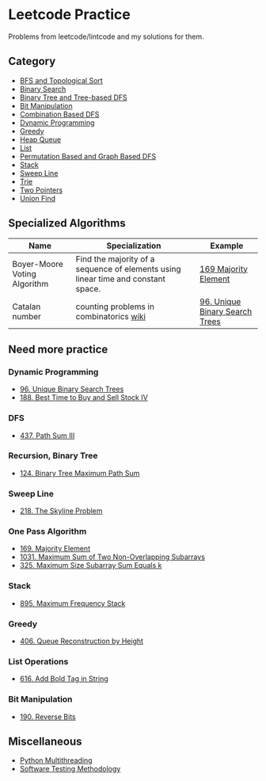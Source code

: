 # Leetcode Practice
Problems from leetcode/lintcode and my solutions for them.

## Category
- [BFS and Topological Sort](code/bfs_and_topological_sort)
- [Binary Search](code/binary_search)
- [Binary Tree and Tree-based DFS](code/binary_tree_and_tree-based_dfs)
- [Bit Manipulation](code/bit_manipulation)
- [Combination Based DFS](code/combination_based_dfs)
- [Dynamic Programming](code/dp)
- [Greedy](code/greedy)
- [Heap Queue](code/heapq)
- [List](code/list)
- [Permutation Based and Graph Based DFS](code/permutation_based_and_graph-based_dfs)
- [Stack](code/stack)
- [Sweep Line](code/sweep_line)
- [Trie](code/trie)
- [Two Pointers](code/two_pointers)
- [Union Find](code/union_find)

## Specialized Algorithms 
|  Name  | Specialization | Example |
| ------ | -------------- | ------- |
| Boyer-Moore Voting Algorithm | Find the majority of a sequence of elements using linear time and constant space. | [169 Majority Element](code/list/169_majority_element.py) |
| Catalan number | counting problems in combinatorics [wiki](https://en.wikipedia.org/wiki/Catalan_number)| [96. Unique Binary Search Trees](code/dp/96_unique_binary_search_trees.py) |

## Need more practice

### Dynamic Programming
- [96. Unique Binary Search Trees](code/dp/96_unique_binary_search_trees.py)
- [188. Best Time to Buy and Sell Stock IV](code/dp/188_best_time_to_buy_and_sell_stock_iv.py)

### DFS
- [437. Path Sum III](code/binary_tree_and_tree-based_dfs/437_path_sum_iii.py)

### Recursion, Binary Tree
- [124. Binary Tree Maximum Path Sum](code/binary_tree_and_tree-based_dfs/124_binary_tree_maximum_path_sum.py)

### Sweep Line
- [218. The Skyline Problem](code/sweep_line/218_the_skyline_problem.py)

### One Pass Algorithm
- [169. Majority Element](code/list/169_majority_element.py)
- [1031. Maximum Sum of Two Non-Overlapping Subarrays](code/list/1031_maximun_sum_of_two_non_overlapping_subarrays.py)
- [325. Maximum Size Subarray Sum Equals k](code/list/325_maximum_size_subarray_sum_equals_k.py)

### Stack
- [895. Maximum Frequency Stack](code/stack/895_maximum_frequency_stack.py)

### Greedy
- [406. Queue Reconstruction by Height](code/greedy/406_queue_reconstruction_by_height.py)

### List Operations
- [616. Add Bold Tag in String](code/list/616_add_bold_tag_in_string.py)

### Bit Manipulation
- [190. Reverse Bits](code/bit_manipulation/190_reverse_bits.py)

## Miscellaneous
- [Python Multithreading](/misc/multithreading)
- [Software Testing Methodology](/misc/software_qa/)

